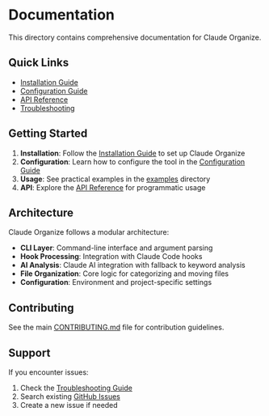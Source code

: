 # Documentation

This directory contains comprehensive documentation for Claude Organize.

## Quick Links

- [Installation Guide](installation.md)
- [Configuration Guide](configuration.md)
- [API Reference](api.md)
- [Troubleshooting](troubleshooting.md)

## Getting Started

1. **Installation**: Follow the [Installation Guide](installation.md) to set up Claude Organize
2. **Configuration**: Learn how to configure the tool in the [Configuration Guide](configuration.md)
3. **Usage**: See practical examples in the [examples](../examples/) directory
4. **API**: Explore the [API Reference](api.md) for programmatic usage

## Architecture

Claude Organize follows a modular architecture:

- **CLI Layer**: Command-line interface and argument parsing
- **Hook Processing**: Integration with Claude Code hooks
- **AI Analysis**: Claude AI integration with fallback to keyword analysis
- **File Organization**: Core logic for categorizing and moving files
- **Configuration**: Environment and project-specific settings

## Contributing

See the main [CONTRIBUTING.md](../CONTRIBUTING.md) file for contribution guidelines.

## Support

If you encounter issues:

1. Check the [Troubleshooting Guide](troubleshooting.md)
2. Search existing [GitHub Issues](https://github.com/your-username/claude-organize/issues)
3. Create a new issue if needed
